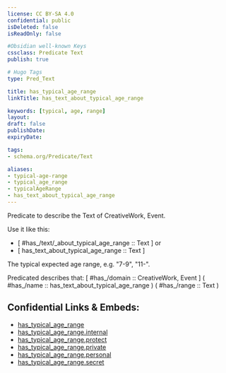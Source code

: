 ```yaml
---
license: CC BY-SA 4.0
confidential: public
isDeleted: false
isReadOnly: false

#Obsidian well-known Keys
cssclass: Predicate Text
publish: true

# Hugo Tags
type: Pred_Text

title: has_typical_age_range
linkTitle: has_text_about_typical_age_range

keywords: [typical, age, range]
layout: 
draft: false
publishDate:
expiryDate: 

tags:
- schema.org/Predicate/Text

aliases:
- typical-age-range
- typical_age_range
- typicalAgeRange
- has_text_about_typical_age_range
---
```


Predicate to describe the Text of CreativeWork, Event.

Use it like this: 
- [ #has_/text/_about_typical_age_range :: Text ] or 
- [ has_text_about_typical_age_range :: Text ] 

The typical expected age range, e.g. "7-9", "11-".

Predicated describes that: 
[ #has_/domain  :: CreativeWork, Event ]
( #has_/name :: has_text_about_typical_age_range )
( #has_/range :: Text )



## Confidential Links & Embeds: 
- [has_typical_age_range](../../../../_public/schema.org/Predicate/Texts/has_typical_age_range.md) 
- [has_typical_age_range.internal](../../../../_internal/schema.org/Predicate/Texts/has_typical_age_range.internal.md) 
- [has_typical_age_range.protect](../../../../_protect/schema.org/Predicate/Texts/has_typical_age_range.protect.md) 
- [has_typical_age_range.private](../../../../_private/schema.org/Predicate/Texts/has_typical_age_range.private.md) 
- [has_typical_age_range.personal](../../../../_personal/schema.org/Predicate/Texts/has_typical_age_range.personal.md) 
- [has_typical_age_range.secret](../../../../_secret/schema.org/Predicate/Texts/has_typical_age_range.secret.md) 
